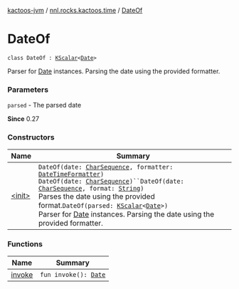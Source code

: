 [kactoos-jvm](../../index.md) / [nnl.rocks.kactoos.time](../index.md) / [DateOf](./index.md)

# DateOf

`class DateOf : `[`KScalar`](../../nnl.rocks.kactoos/-k-scalar.md)`<`[`Date`](http://docs.oracle.com/javase/8/docs/api/java/util/Date.html)`>`

Parser for [Date](http://docs.oracle.com/javase/8/docs/api/java/util/Date.html) instances.
Parsing the date using the provided formatter.

### Parameters

`parsed` - The parsed date

**Since**
0.27

### Constructors

| Name | Summary |
|---|---|
| [&lt;init&gt;](-init-.md) | `DateOf(date: `[`CharSequence`](https://kotlinlang.org/api/latest/jvm/stdlib/kotlin/-char-sequence/index.html)`, formatter: `[`DateTimeFormatter`](http://docs.oracle.com/javase/8/docs/api/java/time/format/DateTimeFormatter.html)`)`<br>`DateOf(date: `[`CharSequence`](https://kotlinlang.org/api/latest/jvm/stdlib/kotlin/-char-sequence/index.html)`)``DateOf(date: `[`CharSequence`](https://kotlinlang.org/api/latest/jvm/stdlib/kotlin/-char-sequence/index.html)`, format: `[`String`](https://kotlinlang.org/api/latest/jvm/stdlib/kotlin/-string/index.html)`)`<br>Parses the date using the provided format.`DateOf(parsed: `[`KScalar`](../../nnl.rocks.kactoos/-k-scalar.md)`<`[`Date`](http://docs.oracle.com/javase/8/docs/api/java/util/Date.html)`>)`<br>Parser for [Date](http://docs.oracle.com/javase/8/docs/api/java/util/Date.html) instances. Parsing the date using the provided formatter. |

### Functions

| Name | Summary |
|---|---|
| [invoke](invoke.md) | `fun invoke(): `[`Date`](http://docs.oracle.com/javase/8/docs/api/java/util/Date.html) |
